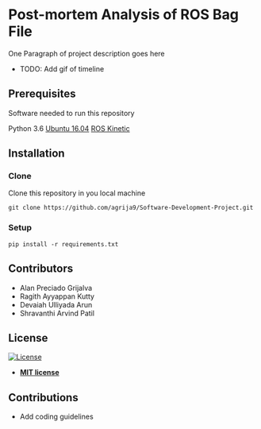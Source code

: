 # Post-mortem Analysis of ROS Bag File

One Paragraph of project description goes here

- TODO: Add gif of timeline

## Prerequisites

Software needed to run this repository

Python 3.6
[Ubuntu 16.04](https://ubuntu.com/download/desktop)
[ROS Kinetic](http://wiki.ros.org/kinetic/Installation/Ubuntu)

## Installation

### Clone

Clone this repository in you local machine
```
git clone https://github.com/agrija9/Software-Development-Project.git
```

### Setup

```
pip install -r requirements.txt
```

##  Contributors 

- Alan Preciado Grijalva
- Ragith Ayyappan Kutty
- Devaiah Ulliyada Arun
- Shravanthi Arvind Patil 

## License

[![License](http://img.shields.io/:license-mit-blue.svg?style=flat-square)](http://badges.mit-license.org)
- **[MIT license](http://opensource.org/licenses/mit-license.php)**

## Contributions

- Add coding guidelines
